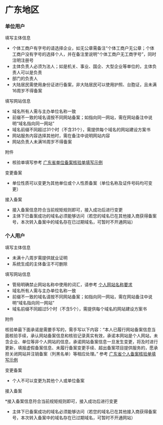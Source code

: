 # 广东地区

### 单位用户

填写主体信息

* 个体工商户有字号的请选择企业，如无公章需备注“个体工商户无公章；个体工商户没有字号的选择个人，并在备注里说明“个体工商户无工商字号”，同时注明注册号
* 主体负责人必须为法人；如是机关、事业、国企、大型企业等单位的，主体负责人可以是负责
* 部门的负责人
* 大陆居民需使用身份证进行备案，非大陆居民可以使用护照、台胞证，且未满16周岁不得备案

填写网站信息

* 域名所有人需与主办单位名称一致
* 前缀不一致的域名请按不同网站备案；如指向同一网站，需在网站备注中说明“域名指向同一网站”
* 域名前缀不同超过31个时（不含31个），需提供每个域名的网站建设方案书
* 网站服务内容选择其他时，需在备注中说明网站内容
* 网站负责人未满16周岁不得备案


附件
* 核验单填写参考 [广东省单位备案核验单填写示例](http://cloudcomb-wiki.nos-eastchina1.126.net/%E5%B9%BF%E4%B8%9C%E7%9C%81%E5%8D%95%E4%BD%8D%E5%A4%87%E6%A1%88%E6%A0%B8%E9%AA%8C%E5%8D%95%E5%A1%AB%E5%86%99%E7%A4%BA%E4%BE%8B.jpg)

变更备案

* 单位性质可以变更为其他单位或个人性质备案（单位名称及证件号码均可变更）

接入备案

* 接入备案信息符合当前规矩规则即可，接入成功后进行变更
* 主体下已备案成功的域名必须能够访问（若您的域名已在其他接入商获得备案号，本次转入备案中的域名存在已过期域名，可暂时不开通网站）

### 个人用户

填写主体信息

* 未满十八周岁需提供就业证明
* 系统生成的主体备注不可删除

填写网站信息

* 管局明确禁止网站名称中使用的词汇，请参考 [个人网站名称要求](http://support.c.163.com/md.html#!网站服务/备案系统/备案基础知识/个人网站名称要求.md)
* 域名所有人需与主办单位名称一致
* 前缀不一致的域名请按不同网站备案；如指向同一网站，需在网站备注中说明“域名指向同一网站”
* 域名前缀不同超过5个时（不含5个），需提供每个域名的网站建设方案书

附件

核验单最下面承诺是需要手写的，需手写以下内容：“本人已履行网站备案信息当面核验手续，承认网站备案信息和核验记录真实有效，承诺本网站是个人网站，未含企业、单位等非个人网站的信息，承诺网站备案信息一旦发生变更，将及时进行更新，填报虚假备案信息、未履行备案变更手续、超出备案项目提供服务的，愿承担关闭网站并注销备案（列黑名单）等相应处理。” 参考 [广东省个人备案核验单填写示例](http://cloudcomb-wiki.nos-eastchina1.126.net/%E5%B9%BF%E4%B8%9C%E7%9C%81%E4%B8%AA%E4%BA%BA%E5%A4%87%E6%A1%88%E6%A0%B8%E9%AA%8C%E5%8D%95%E5%A1%AB%E5%86%99%E7%A4%BA%E4%BE%8B.jpg)

变更备案

* 个人不可以变更为其他个人或单位备案
 
接入备案

*接入备案信息符合当前规矩规则即可，接入成功后进行变更
* 主体下已备案成功的域名必须能够访问（若您的域名已在其他接入商获得备案号，本次转入备案中的域名存在已过期域名，可暂时不开通网站）
